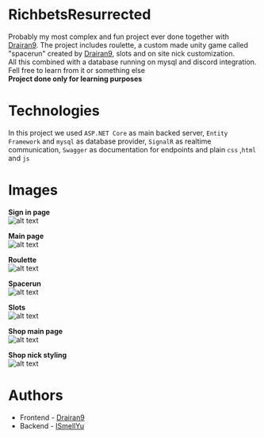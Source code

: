 # RichbetsResurrected
Probably my most complex and fun project ever done together with [Drairan9](https://github.com/Drairan9). The project includes roulette, a custom made unity game called "spacerun" created by [Drairan9](https://github.com/Drairan9), slots and on site nick customization.\
All this combined with a database running on mysql and discord integration.\
Fell free to learn from it or something else\
**Project done only for learning purposes**

# Technologies
In this project we used `ASP.NET Core` as main backed server, `Entity Framework` and `mysql` as database provider, `SignalR` as realtime communication, `Swagger` as documentation for endpoints and plain `css` ,`html` and `js`

# Images
**Sign in page**\
![alt text](https://i.ibb.co/tBp4yRZ/signin.png)

**Main page**\
![alt text](https://i.ibb.co/ryVwP7W/main.png)

**Roulette**\
![alt text](https://i.ibb.co/RCDL4W3/roulette.png)

**Spacerun**\
![alt text](https://i.ibb.co/cgnH3pt/spacerun.png)

**Slots**\
![alt text](https://i.ibb.co/k4VJN8L/slots.png)

**Shop main page**\
![alt text](https://i.ibb.co/61YmkBB/shop.png)

**Shop nick styling**\
![alt text](https://i.ibb.co/J7tbLxG/styling.png)

# Authors
* Frontend - [Drairan9](https://github.com/Drairan9)
* Backend - [ISmellYu](https://github.com/ISmellYu)

